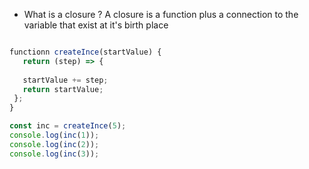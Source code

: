 
* What is a closure ?
 A closure is a function plus a connection to the variable that exist at it's 
 birth place
 
 ```javascript
 
functionn createInce(startValue) {
	return (step) => {
  	 
    startValue += step;
    return startValue;
  };
}

const inc = createInce(5);
console.log(inc(1));
console.log(inc(2));
console.log(inc(3));

 ```
